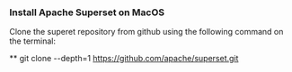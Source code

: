 ### Install Apache Superset on MacOS


Clone the superet repository from github using the following command on the terminal:

** git clone --depth=1  https://github.com/apache/superset.git

